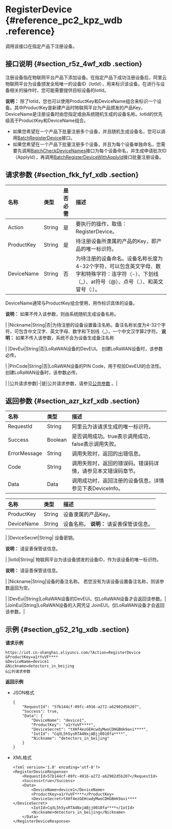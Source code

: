 # RegisterDevice {#reference_pc2_kpz_wdb .reference}

调用该接口在指定产品下注册设备。

## 接口说明 {#section_r5z_4wf_xdb .section}

注册设备指在物联网平台产品下添加设备。在指定产品下成功注册设备后，阿里云物联网平台为设备颁发全局唯一的设备ID（IotId），用来标识该设备。在进行与设备相关的操作时，您可能需要提供目标设备的IotId。

**说明：** 除了IotId，您也可以使用ProductKey和DeviceName组合来标识一个设备。其中ProductKey是新建产品时物联网平台为产品颁发的产品Key，DeviceName是注册设备时由您指定或由系统随机生成的设备名称。IotId的优先级高于ProductKey和DeviceName组合。

-   如果您希望在一个产品下批量注册多个设备，并且随机生成设备名，您可以调用[BatchRegisterDevice](cn.zh-CN/云端开发指南/云端API参考/设备管理/BatchRegisterDevice.md#)接口。
-   如果您希望在一个产品下批量注册多个设备，并且为每个设备单独命名，您需要先调用[BatchCheckDeviceNames](cn.zh-CN/云端开发指南/云端API参考/设备管理/BatchCheckDeviceNames.md#)接口为每个设备命名，并生成申请批次ID（ApplyId），再调用[BatchRegisterDeviceWithApplyId](cn.zh-CN/云端开发指南/云端API参考/设备管理/BatchRegisterDeviceWithApplyId.md#)接口批量注册设备。

## 请求参数 {#section_fkk_fyf_xdb .section}

|名称|类型|是否必需|描述|
|:-|:-|:---|:-|
|Action|String|是|要执行的操作，取值：RegisterDevice。|
|ProductKey|String|是|待注册设备所隶属的产品的Key，即产品的唯一标识符。|
|DeviceName|String|否| 为待注册的设备命名。设备名称长度为4-32个字符，可以包含英文字母、数字和特殊字符：连字符（-）、下划线（\_）、at符号（@）、点号（.）、和英文冒号（:）。

 DeviceName通常与ProductKey组合使用，用作标识具体的设备。

 **说明：** 如果不传入该参数，则由系统随机生成设备名称。

 |
|Nickname|String|否|为待注册的设备设置备注名称。备注名称长度为4-32个字符，可包含中文汉字、英文字母、数字和下划线（\_）。一个中文汉字算2字符。 **说明：** 如果不传入该参数，系统不会为设备生成备注名称

 |
|DevEui|String|否|LoRaWAN设备的DevEUI。 创建LoRaWAN设备时，该参数必传。

 |
|PinCode|String|否|LoRaWAN设备的PIN Code，用于校验DevEUI的合法性。 创建LoRaWAN设备时，该参数必传。

 |
|公共请求参数|-|是|公共请求参数，请参见[公共参数](cn.zh-CN/云端开发指南/云端API参考/公共参数.md#) 。|

## 返回参数 {#section_azr_kzf_xdb .section}

|名称|类型|描述|
|:-|:-|:-|
|RequestId|String|阿里云为该请求生成的唯一标识符。|
|Success|Boolean|是否调用成功。true表示调用成功，false表示调用失败。|
|ErrorMessage|String|调用失败时，返回的出错信息。|
|Code|String|调用失败时，返回的错误码。错误码详情，请参见本文错误码章节。|
|Data|Data|调用成功时，返回注册的设备信息。详情参见下表DeviceInfo。|

|名称|类型|描述|
|:-|:-|:-|
|ProductKey|String|设备隶属的产品Key。|
|DeviceName|String|设备名称。 **说明：** 请妥善保管该信息。

 |
|DeviceSecret|String| 设备密钥。

 **说明：** 请妥善保管该信息。

 |
|IotId|String| 物联网平台为该设备颁发的设备ID，作为该设备的唯一标识符。

 **说明：** 请妥善保管该信息。

 |
|Nickname|String|设备的备注名称。 若您没有为该设备设置备注名称，则该参数返回为空。

 |
|DevEui|String|LoRaWAN设备的DevEUI。仅LoRaWAN设备才会返回该参数。|
|JoinEui|String|LoRaWAN设备的入网凭证 JoinEUI。仅LoRaWAN设备才会返回该参数。|

## 示例 {#section_g52_21g_xdb .section}

**请求示例**

```
https://iot.cn-shanghai.aliyuncs.com/?Action=RegisterDevice
&ProductKey=a1rYuVF****
&DeviceName=device1
&Nickname=detectors_in_beijing
&公共请求参数
```

**返回示例**

-   JSON格式

    ```
    {
        "RequestId": "57b144cf-09fc-4916-a272-a62902d5b207", 
        "Success": true, 
        "Data": {
            "DeviceName": "device1", 
            "ProductKey": "a1rYuVF****", 
            "DeviceSecret": "tXHf4ezGEHcwdyMwoCDHGBmk9avi****", 
            "IotId": "CqXL5h5ysRTA4NxjABjj0010fa****", 
            "Nickname": "detectors_in_beijing"
        }
    }
    ```

-   XML格式

    ```
    <?xml version='1.0' encoding='utf-8'?>
    <RegisterDeviceResponse>
        <RequestId>57b144cf-09fc-4916-a272-a62902d5b207</RequestId>
        <Success>true</Success>
        <Data>
            <DeviceName>device1</DeviceName>
            <ProductKey>a1rYuVF****</ProductKey>
            <DeviceSecret>tXHf4ezGEHcwdyMwoCDHGBmk9avi****</DeviceSecret>
            <IotId>CqXL5h5ysRTA4NxjABjj0010fa****</IotId>
            <Nickname>detectors_in_beijing</Nickname>
        </Data>
    </RegisterDeviceResponse>
    ```


